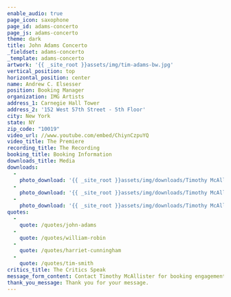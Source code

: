 ```yaml
---
enable_audio: true
page_icon: saxophone
page_id: adams-concerto
page_js: adams-concerto
theme: dark
title: John Adams Concerto
_fieldset: adams-concerto
_template: adams-concerto
artwork: '{{ _site_root }}assets/img/tim-adams-bw.jpg'
vertical_position: top
horizontal_position: center
name: Andrew C. Elsesser
position: Booking Manager
organization: IMG Artists
address_1: Carnegie Hall Tower
address_2: '152 West 57th Street - 5th Floor'
city: New York
state: NY
zip_code: "10019"
video_url: //www.youtube.com/embed/ChiynCzpuYQ
video_title: The Premiere
recording_title: The Recording
booking_title: Booking Information
downloads_title: Media
downloads:
  - 
    photo_download: '{{ _site_root }}assets/img/downloads/Timothy McAllister - 1.jpg'
  - 
    photo_download: '{{ _site_root }}assets/img/downloads/Timothy McAllister - 2.jpg'
  - 
    photo_download: '{{ _site_root }}assets/img/downloads/Timothy McAllister - 3.jpg'
quotes:
  - 
    quote: /quotes/john-adams
  - 
    quote: /quotes/william-robin
  - 
    quote: /quotes/harriet-cunningham
  - 
    quote: /quotes/tim-smith
critics_title: The Critics Speak
message_form_content: Contact Timothy McAllister for booking engagements.
thank_you_message: Thank you for your message.
---
```



























